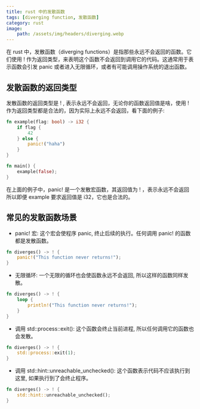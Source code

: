 ```yaml
---
title: rust 中的发散函数
tags: [diverging function, 发散函数]
category: rust
image:
    path: /assets/img/headers/diverging.webp
---
```


在 rust 中，发散函数（diverging functions）是指那些永远不会返回的函数。它们使用 ! 作为返回类型，来表明这个函数不会返回到调用它的代码。这通常用于表示函数会引发 panic 或者进入无限循环，或者有可能调用操作系统的退出函数。

## 发散函数的返回类型

发散函数的返回类型是 ! , 表示永远不会返回，无论你的函数返回值是啥，使用 ! 作为返回类型都是合法的，因为实际上永远不会返回，看下面的例子:

```rust
fn example(flag: bool) -> i32 {
    if flag {
        42
    } else {
        panic!("haha")
    }
}

fn main() {
    example(false);
}
```

在上面的例子中，panic! 是一个发散宏函数，其返回值为 ! ，表示永远不会返回所以即便 example 要求返回值是 i32，它也是合法的。

## 常见的发散函数场景
+ panic! 宏:
这个宏会使程序 panic, 终止后续的执行。任何调用 panic! 的函数都是发散函数。

```rust
fn diverges() -> ! {
    panic!("This function never returns!");
}
```

+ 无限循环:
一个无限的循环也会使函数永远不会返回, 所以这样的函数同样发散。

```rust
fn diverges() -> ! {
    loop {
        println!("This function never returns!");
    }
}
```

+ 调用 std::process::exit():
这个函数会终止当前进程, 所以任何调用它的函数也会发散。

```rust
fn diverges() -> ! {
    std::process::exit(1);
}
```

+ 调用 std::hint::unreachable_unchecked():
这个函数表示代码不应该执行到这里, 如果执行到了会终止程序。

```rust
fn diverges() -> ! {
    std::hint::unreachable_unchecked();
}
```


